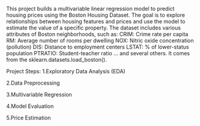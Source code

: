 This project builds a multivariable linear regression model to predict housing prices using the Boston Housing Dataset.
The goal is to explore relationships between housing features and prices and use the model to estimate the value of a specific property.
The dataset includes various attributes of Boston neighborhoods, such as:
CRIM: Crime rate per capita
RM: Average number of rooms per dwelling
NOX: Nitric oxide concentration (pollution)
DIS: Distance to employment centers
LSTAT: % of lower-status population
PTRATIO: Student-teacher ratio
... and several others.
It comes from the sklearn.datasets.load_boston().

Project Steps:
1.Exploratory Data Analysis (EDA)
   
2.Data Preprocessing
  
3.Multivariable Regression
  
4.Model Evaluation
   
5.Price Estimation
 

 
 

 

